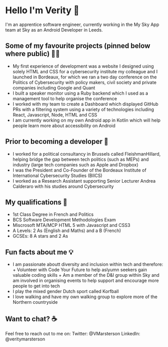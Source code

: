 # Hello I'm Verity 👋

I'm an apprentice software engineer, currently working in the My Sky App team at Sky as an Android Developer in Leeds.

## Some of my favourite projects (pinned below where public) 👩‍💻
+ My first experience of development was a website I designed using solely HTML and CSS for a cybersecurity institute my colleague and I launched in Bordeaux, for which we ran a two day conference on the Politics of Cybersecurity with policy makers, civil society and private companies including Google and Quant
+ I built a speaker monitor using a Ruby backend which I used as a management tool to help organise the conference
+ I worked with my team to create a Dashboard which displayed GitHub PRs with a filtering system using a variety of technologies including React, Javascript, Node, HTML and CSS
+ I am currently working on my own Android app in Kotlin which will help people learn more about accessibility on Android 

## Prior to becoming a developer 💼
+ I worked for a political consultancy in Brussels called FleishmanHillard, helping bridge the gap between tech politics (such as MEPs) and industry (large tech companies such as Apple and Dropbox)
+ I was the President and Co-Founder of the Bordeaux Institute of International Cybersecurity Studies (BIICS)
+ I worked as a Research Assistant supporting Senior Lecturer Andrea Calderaro with his studies around Cybersecurity

## My qualifications 📖
+ 1st Class Degree in French and Politics
+ BCS Software Development Methodologies Exam
+ Miscrosoft MTA/MCP HTML 5 with Javascript and CSS3
+ A Levels: 2 As (English and Maths) and a B (French)
+ GCSEs: 8 A stars and 2 As 

## Fun facts about me 💡
+ I am passionate aboutt diversity and inclusion within tech and therefore:
<space> + Volunteer with Code Your Future to help aslyumn seekers gain valuable coding skills
<space> + Am a member of the D&I group within Sky and am involved in organising events to help support and encourage more people to get into tech
+ I play the mixed gender Dutch sport called Korfball
+ I love walking and have my own walking group to explore more of the Northern countryside

## Want to chat? ☕️
Feel free to reach out to me on:
Twitter: @VMarsterson
LinkedIn: @veritymarsterson


